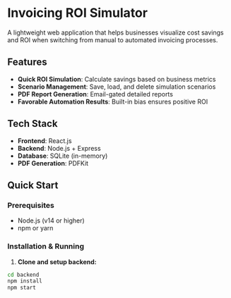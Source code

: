# Invoicing ROI Simulator

A lightweight web application that helps businesses visualize cost savings and ROI when switching from manual to automated invoicing processes.

## Features

- **Quick ROI Simulation**: Calculate savings based on business metrics
- **Scenario Management**: Save, load, and delete simulation scenarios
- **PDF Report Generation**: Email-gated detailed reports
- **Favorable Automation Results**: Built-in bias ensures positive ROI

## Tech Stack

- **Frontend**: React.js
- **Backend**: Node.js + Express
- **Database**: SQLite (in-memory)
- **PDF Generation**: PDFKit

## Quick Start

### Prerequisites
- Node.js (v14 or higher)
- npm or yarn

### Installation & Running

1. **Clone and setup backend:**
```bash
cd backend
npm install
npm start

